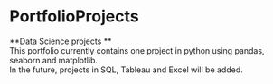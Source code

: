 # PortfolioProjects
**Data Science projects ** <br>
This portfolio currently contains one project in python using pandas, seaborn and matplotlib. <br>
In the future, projects in SQL, Tableau and Excel will be added.
